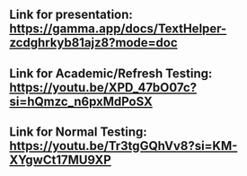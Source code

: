Link for presentation: https://gamma.app/docs/TextHelper-zcdghrkyb81ajz8?mode=doc
----------
Link for Academic/Refresh Testing: https://youtu.be/XPD_47bO07c?si=hQmzc_n6pxMdPoSX
----------
Link for Normal Testing: https://youtu.be/Tr3tgGQhVv8?si=KM-XYgwCt17MU9XP
----------
